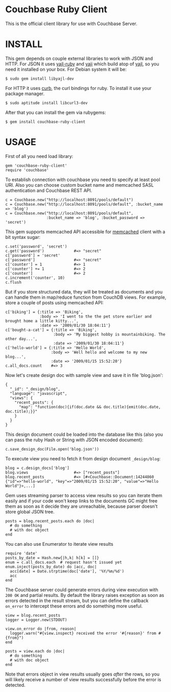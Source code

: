 Couchbase Ruby Client
=====================

This is the official client library for use with Couchbase Server.

INSTALL
=======

This gem depends on couple external libraries to work with JSON and
HTTP. For JSON it uses [yajl-ruby][1] and [yaji][2] which build atop of
[yajl][3], so you need it installed on your box. For Debian system it
will be:

    $ sudo gem install libyajl-dev

For HTTP it uses [curb][4], the curl bindings for ruby. To install it
use your package manager.

    $ sudo aptitude install libcurl3-dev

After that you can install the gem via rubygems:

    $ gem install couchbase-ruby-client

USAGE
=====

First of all you need load library:

    gem 'couchbase-ruby-client'
    require 'couchbase'

To establish connection with couchbase you need to specify at least pool
URI. Also you can choose custom bucket name and memcached SASL
authentication and Couchbase REST API.

    c = Couchbase.new("http://localhost:8091/pools/default")
    c = Couchbase.new("http://localhost:8091/pools/default", :bucket_name => 'blog')
    c = Couchbase.new("http://localhost:8091/pools/default",
                      :bucket_name => 'blog', :bucket_password => 'secret')

This gem supports memcached API accessible for [memcached][5] client
with a bit syntax sugar:

    c.set('password', 'secret')
    c.get('password')             #=> "secret"
    c['password'] = 'secret'
    c['password']                 #=> "secret"
    c['counter'] = 1              #=> 1
    c['counter'] += 1             #=> 2
    c['counter']                  #=> 2
    c.increment('counter', 10)
    c.flush

But if you store structured data, they will be treated as documents and
you can handle them in map/reduce function from CouchDB views. For
example, store a couple of posts using memcached API:

    c['biking'] = {:title => 'Biking',
                   :body => 'I went to the the pet store earlier and brought home a little kitty...',
                   :date => '2009/01/30 18:04:11'}
    c['bought-a-cat'] = {:title => 'Biking',
                         :body => 'My biggest hobby is mountainbiking. The other day...',
                         :date => '2009/01/30 18:04:11'}
    c['hello-world'] = {:title => 'Hello World',
                        :body => 'Well hello and welcome to my new blog...',
                        :date => '2009/01/15 15:52:20'}
    c.all_docs.count    #=> 3

Now let's create design doc with sample view and save it in file
'blog.json':

    {
      "_id": "_design/blog",
      "language": "javascript",
      "views": {
        "recent_posts": {
          "map": "function(doc){if(doc.date && doc.title){emit(doc.date, doc.title);}}"
        }
      }
    }

This design document could be loaded into the database like this (also you can
pass the ruby Hash or String with JSON encoded document):

    c.save_design_doc(File.open('blog.json'))

To execute view you need to fetch it from design document `_design/blog`:

    blog = c.design_docs['blog']
    blog.views                    #=> ["recent_posts"]
    blog.recent_posts             #=> [#<Couchbase::Document:14244860 {"id"=>"hello-world", "key"=>"2009/01/15 15:52:20", "value"=>"Hello World"}>,...]

Gem uses streaming parser to access view results so you can iterate them
easily and if your code won't keep links to the documents GC might free
them as soon as it decide they are unreachable, because parser doesn't
store global JSON tree.

    posts = blog.recent_posts.each do |doc|
      # do something
      # with doc object
    end

You can also use Enumerator to iterate view results

    require 'date'
    posts_by_date = Hash.new{|h,k| h[k] = []}
    enum = c.all_docs.each  # request hasn't issued yet
    enum.inject(posts_by_date) do |acc, doc|
      acc[date] = Date.strptime(doc['date'], '%Y/%m/%d')
      acc
    end

The Couchbase server could generate errors during view execution with
`200 OK` and partial results. By default the library raises exception as
soon as errors detected in the result stream, but you can define the
callback `on_error` to intercept these errors and do something more
useful.

    view = blog.recent_posts
    logger = Logger.new(STDOUT)

    view.on_error do |from, reason|
      logger.warn("#{view.inspect} received the error '#{reason}' from #{from}")
    end

    posts = view.each do |doc|
      # do something
      # with doc object
    end

Note that errors object in view results usually goes *after* the rows,
so you will likely receive a number of view results successfully before
the error is detected.

[1]: https://github.com/brianmario/yajl-ruby/
[2]: https://github.com/avsej/yaji/
[3]: http://lloyd.github.com/yajl/
[4]: https://rubygems.org/gems/curb/
[5]: https://github.com/fauna/memcached/
